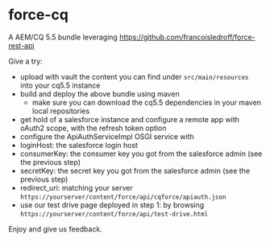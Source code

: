 force-cq
========

A AEM/CQ 5.5 bundle leveraging https://github.com/francoisledroff/force-rest-api

Give a try:

* upload with vault the content you can find under `src/main/resources` into your cq5.5 instance
* build and deploy the above bundle using maven
  * make sure you can download the cq5.5 dependencies in your maven local repositories
* get hold of a salesforce instance and configure a remote app with oAuth2 scope, with the refresh token option
* configure the ApiAuthServiceImpl OSGI service with
 * loginHost: the salesforce login host
 * consumerKey: the consumer key you got from the salesforce admin (see the previous step)
 * secretKey: the secret key you got from the salesforce admin (see the previous step)
 * redirect_uri: matching your server `https://yourserver/content/force/api/cqforce/apiauth.json`
* use our test drive page deployed in step 1: by browsing `https://yourserver/content/force/api/test-drive.html`

Enjoy and give us feedback.

